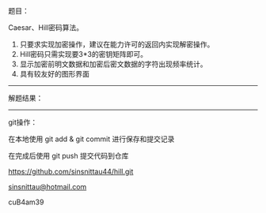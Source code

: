 题目：

Caesar、Hill密码算法。 
1. 只要求实现加密操作，建议在能力许可的返回内实现解密操作。 
2. Hill密码只需实现要3*3的密钥矩阵即可。 
2. 显示加密前明文数据和加密后密文数据的字符出现频率统计。 
3. 具有较友好的图形界面

---

解题结果：

---

git操作：

在本地使用 git add & git commit 进行保存和提交记录

在完成后使用 git push 提交代码到仓库

https://github.com/sinsnittau44/hill.git

sinsnittau@hotmail.com

cuB4am39